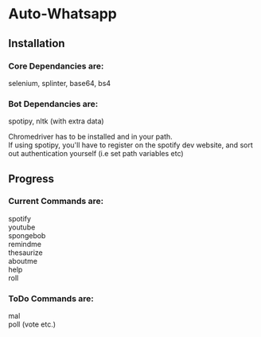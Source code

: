 # Auto-Whatsapp

## Installation  

### Core Dependancies are:  
selenium, splinter, base64, bs4  

### Bot Dependancies are:  
spotipy, nltk (with extra data)  

Chromedriver has to be installed and in your path.  
If using spotipy, you'll have to register on the spotify dev website, and sort out authentication yourself (i.e set path variables etc)

## Progress

### Current Commands are:
spotify  
youtube  
spongebob  
remindme  
thesaurize  
aboutme  
help  
roll  

### ToDo Commands are:  
mal  
poll (vote etc.)  
